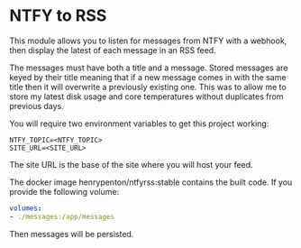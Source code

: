 # NTFY to RSS

This module allows you to listen for messages from NTFY with a webhook, then display the latest of each message in an RSS feed.

The messages must have both a title and a message. Stored messages are keyed by their title meaning that if a new message comes in with the same title then it will overwrite a previously existing one. This was to allow me to store my latest disk usage and core temperatures without duplicates from previous days.

You will require two environment variables to get this project working:

```
NTFY_TOPIC=<NTFY_TOPIC>
SITE_URL=<SITE_URL>
```

The site URL is the base of the site where you will host your feed.

The docker image henrypenton/ntfyrss:stable contains the built code. If you provide the following volume:

```yaml
volumes:
- ./messages:/app/messages
```

Then messages will be persisted.